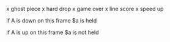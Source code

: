 


x ghost piece
x hard drop
x game over
x line score
x speed up


if A is down on this frame
    $a is held

if A is up on this frame
    $a is not held


